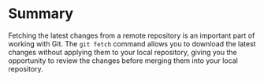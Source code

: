 # Summary

Fetching the latest changes from a remote repository is an important part of working with Git. The `git fetch` command allows you to download the latest changes without applying them to your local repository, giving you the opportunity to review the changes before merging them into your local repository.
 
